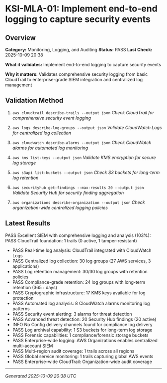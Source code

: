 # KSI-MLA-01: Implement end-to-end logging to capture security events

## Overview

**Category:** Monitoring, Logging, and Auditing
**Status:** PASS
**Last Check:** 2025-10-09 20:38

**What it validates:** Implement end-to-end logging to capture security events

**Why it matters:** Validates comprehensive security logging from basic CloudTrail to enterprise-grade SIEM integration and centralized log management

## Validation Method

1. `aws cloudtrail describe-trails --output json`
   *Check CloudTrail for comprehensive security event logging*

2. `aws logs describe-log-groups --output json`
   *Validate CloudWatch Logs for centralized log collection*

3. `aws cloudwatch describe-alarms --output json`
   *Check CloudWatch alarms for automated log monitoring*

4. `aws kms list-keys --output json`
   *Validate KMS encryption for secure log storage*

5. `aws s3api list-buckets --output json`
   *Check S3 buckets for long-term log retention*

6. `aws securityhub get-findings --max-results 20 --output json`
   *Validate Security Hub for security finding aggregation*

7. `aws organizations describe-organization --output json`
   *Check organization-wide centralized logging policies*

## Latest Results

PASS Excellent SIEM with comprehensive logging and analysis (103%): PASS CloudTrail foundation: 1 trails (0 active, 1 tamper-resistant)
- PASS Real-time log analysis: CloudTrail integrated with CloudWatch Logs
- PASS Centralized log collection: 30 log groups (27 AWS services, 3 applications)
- PASS Log retention management: 30/30 log groups with retention policies
- PASS Compliance-grade retention: 24 log groups with long-term retention (365+ days)
- PASS Cryptographic infrastructure: 17 KMS keys available for log protection
- PASS Automated log analysis: 8 CloudWatch alarms monitoring log patterns
- PASS Security event alerting: 3 alarms for threat detection
- PASS Advanced threat detection: 20 Security Hub findings (20 active)
- INFO No Config delivery channels found for compliance log delivery
- PASS Log archival capability: 1 S3 buckets for long-term log storage
- PASS Forensic capabilities: 1 compliance/forensic storage buckets
- PASS Enterprise-wide logging: AWS Organizations enables centralized multi-account SIEM
- PASS Multi-region audit coverage: 1 trails across all regions
- PASS Global service monitoring: 1 trails capturing global AWS events
- PASS Enterprise-wide CloudTrail: Organization-wide audit coverage

---
*Generated 2025-10-09 20:38 UTC*